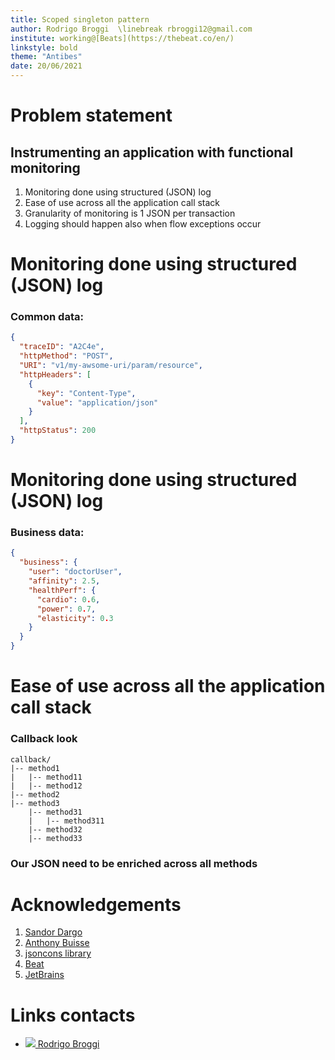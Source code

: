 ```yaml
---
title: Scoped singleton pattern
author: Rodrigo Broggi  \linebreak rbroggi12@gmail.com
institute: working@[Beats](https://thebeat.co/en/)
linkstyle: bold
theme: "Antibes"
date: 20/06/2021
---
```


# Problem statement

## Instrumenting an application with functional monitoring

1. Monitoring done using structured (JSON) log 
1. Ease of use across all the application call stack
1. Granularity of monitoring is 1 JSON per transaction
1. Logging should happen also when flow exceptions occur
  
# Monitoring done using structured (JSON) log
### Common data:
  ```json
  {
    "traceID": "A2C4e",
    "httpMethod": "POST",
    "URI": "v1/my-awsome-uri/param/resource",
    "httpHeaders": [ 
      {
        "key": "Content-Type",
        "value": "application/json"
      }
    ],
    "httpStatus": 200
  }
  ```

# Monitoring done using structured (JSON) log
### Business data:
  ```json
  {
    "business": {
      "user": "doctorUser",
      "affinity": 2.5,
      "healthPerf": {
        "cardio": 0.6,
        "power": 0.7,
        "elasticity": 0.3
      }
    }
  }
  ```

# Ease of use across all the application call stack
### Callback look

```
callback/
|-- method1
|   |-- method11
|   |-- method12
|-- method2
|-- method3
    |-- method31
    |   |-- method311
    |-- method32
    |-- method33
```
### Our JSON need to be enriched across all methods

# Acknowledgements

1. [Sandor Dargo](https://www.sandordargo.com/)
1. [Anthony Buisse](https://www.linkedin.com/in/anthony-buisset/)
1. [jsoncons library](https://github.com/danielaparker/jsoncons) 
1. [Beat](https://thebeat.co/)
1. [JetBrains](https://www.jetbrains.com/)

# Links contacts 

* [![](https://i.stack.imgur.com/tskMh.png) Rodrigo Broggi](https://github.com/rbroggi)
